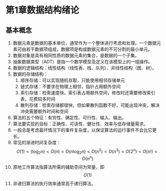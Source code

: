# 第1章数据结构绪论

## 基本概念

1. 数据元素是数据的基本单位，通常作为一个整体进行考虑和处理。一个数据元素可由若干数据项组成，数据项是构成数据元素的不可分割的最小单元。
2. 数据对象是具有相同性质的数据元素的集合，是数据的一个子集。
3. 抽象数据类型（ADT）是指一个数学模型及定义在该模型上的一组操作。
4. 数据的逻辑结构：线性结构（线性表、栈、队列）、非线性结构（图、树）。
5. 数据的存储结构：
   1. 顺序存储：可以实现随机存取，只能使用相邻存储单元
   2. 链式存储：不要求在物理上相邻，指针占用额外空间
   3. 索引存储：检索速度快，索引表占用额外空间，修改时还需要修改索引表，花费较多时间
   4. 散列存储：检索存储都很快，但如果散列函数不好，可能出现冲突，解决冲突需要额外时间和空间
6. 算法的五个特征：有穷性、确定性、可行性、输入、输出。
7. 算法要实现的目标：正确性、可读性、健壮性、效率与低存储量需求。
8. 一般总是考虑最坏情况下的事件复杂度，以保证算法的运行事件不会比它更长。
9. 常见的渐进时间复杂度：$$ O(1)<(\log_2 n)<O(n)<O(n\log_2 n)<O(n^2)<O(n^3)<O(2^n)<O(n!)<O(n^n) $$
10. 原地工作算法指算法所需的辅助空间为常量，即$$ O(1) $$
11. 非递归算法的执行效率通常高于递归算法。

